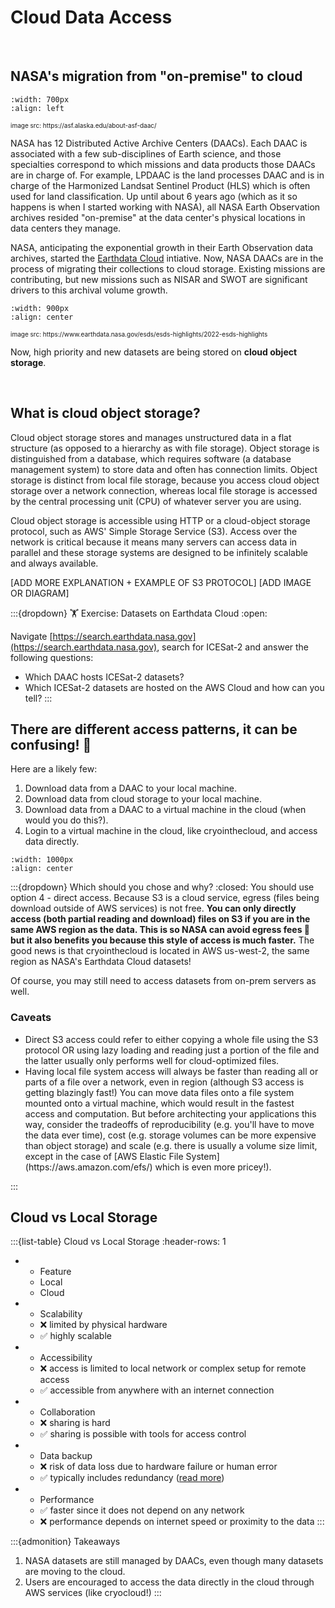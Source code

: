 # Cloud Data Access

<br />

## NASA's migration from "on-premise" to cloud

```{image} ./images/DAAC_map_new.jpg
:width: 700px
:align: left
```
<p style="font-size: 10px">image src: https://asf.alaska.edu/about-asf-daac/</p>

NASA has 12 Distributed Active Archive Centers (DAACs). Each DAAC is associated with a few sub-disciplines of Earth science, and those specialties correspond to which missions and data products those DAACs are in charge of. For example, LPDAAC is the land processes DAAC and is in charge of the Harmonized Landsat Sentinel Product (HLS) which is often used for land classification. Up until about 6 years ago (which as it so happens is when I started working with NASA), all NASA Earth Observation archives resided "on-premise" at the data center's physical locations in data centers they manage.

NASA, anticipating the exponential growth in their Earth Observation data archives, started the [Earthdata Cloud](https://www.earthdata.nasa.gov/eosdis/cloud-evolution) intiative. Now, NASA DAACs are in the process of migrating their collections to cloud storage. Existing missions are contributing, but new missions such as NISAR and SWOT are significant drivers to this archival volume growth.


```{image} ./images/archive-growth-FY22.jpg
:width: 900px
:align: center
```
<p style="font-size: 10px">image src: https://www.earthdata.nasa.gov/esds/esds-highlights/2022-esds-highlights</p>

Now, high priority and new datasets are being stored on **cloud object storage**.

<br />

## What is cloud object storage?

Cloud object storage stores and manages unstructured data in a flat structure (as opposed to a hierarchy as with file storage). Object storage is distinguished from a database, which requires software (a database management system) to store data and often has connection limits. Object storage is distinct from local file storage, because you access cloud object storage over a network connection, whereas local file storage is accessed by the central processing unit (CPU) of whatever server you are using.

Cloud object storage is accessible using HTTP or a cloud-object storage protocol, such as AWS' Simple Storage Service (S3). Access over the network is critical because it means many servers can access data in parallel and these storage systems are designed to be infinitely scalable and always available.

[ADD MORE EXPLANATION + EXAMPLE OF S3 PROTOCOL]
[ADD IMAGE OR DIAGRAM]

:::{dropdown} 🏋️ Exercise: Datasets on Earthdata Cloud
:open:

Navigate [https://search.earthdata.nasa.gov](https://search.earthdata.nasa.gov), search for ICESat-2 and answer the following questions:

* Which DAAC hosts ICESat-2 datasets?
* Which ICESat-2 datasets are hosted on the AWS Cloud and how can you tell?
:::


## There are different access patterns, it can be confusing! 🤯

Here are a likely few:
1. Download data from a DAAC to your local machine.
2. Download data from cloud storage to your local machine.
3. Download data from a DAAC to a virtual machine in the cloud (when would you do this?).
4. Login to a virtual machine in the cloud, like cryointhecloud, and access data directly.

```{image} ./images/different-modes-of-access.png
:width: 1000px
:align: center
```

:::{dropdown} Which should you chose and why?
:closed:
  You should use option 4 - direct access. Because S3 is a cloud service, egress (files being download outside of AWS services) is not free.
  **You can only directly access (both partial reading and download) files on S3 if you are in the same AWS region as the data. This is so NASA can avoid egress fees 💸 but it also benefits you because this style of access is much faster.**
  The good news is that cryointhecloud is located in AWS us-west-2, the same region as NASA's Earthdata Cloud datasets!

  Of course, you may still need to access datasets from on-prem servers as well.

  <h3>Caveats</h3>
  <ul>
  <li>Direct S3 access could refer to either copying a whole file using the S3 protocol OR using lazy loading and reading just a portion of the file and the latter usually only performs well for cloud-optimized files.</li>
  <li>Having local file system access will always be faster than reading all or parts of a file over a network, even in region (although S3 access is getting blazingly fast!) You can move data files onto a file system mounted onto a virtual machine, which would result in the fastest access and computation. But before architecting your applications this way, consider the tradeoffs of reproducibility (e.g. you'll have to move the data ever time), cost (e.g. storage volumes can be more expensive than object storage) and scale (e.g. there is usually a volume size limit, except in the case of [AWS Elastic File System](https://aws.amazon.com/efs/) which is even more pricey!).</li>
      
  </ul>
:::

## Cloud vs Local Storage

:::{list-table} Cloud vs Local Storage
:header-rows: 1

*   - Feature
    - Local
    - Cloud
*   - Scalability
    - ❌ limited by physical hardware
    - ✅ highly scalable
*   - Accessibility
    - ❌ access is limited to local network or complex setup for remote access
    - ✅ accessible from anywhere with an internet connection
*   - Collaboration
    - ❌ sharing is hard
    - ✅ sharing is possible with tools for access control
*   - Data backup
    - ❌ risk of data loss due to hardware failure or human error
    - ✅ typically includes redundancy ([read more](https://docs.aws.amazon.com/AmazonS3/latest/userguide/DataDurability.html))
*   - Performance
    - ✅ faster since it does not depend on any network
    - ❌ performance depends on internet speed or proximity to the data
:::


:::{admonition} Takeaways

1. NASA datasets are still managed by DAACs, even though many datasets are moving to the cloud.
2. Users are encouraged to access the data directly in the cloud through AWS services (like cryocloud!)
:::

